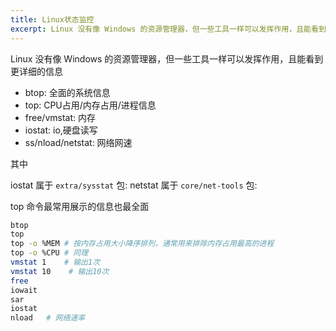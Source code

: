 ```yaml
---
title: Linux状态监控
excerpt: Linux 没有像 Windows 的资源管理器，但一些工具一样可以发挥作用，且能看到更详细的信息
---
```

Linux 没有像 Windows 的资源管理器，但一些工具一样可以发挥作用，且能看到更详细的信息

* btop: 全面的系统信息
* top: CPU占用/内存占用/进程信息
* free/vmstat: 内存
* iostat: io,硬盘读写
* ss/nload/netstat: 网络网速

其中

iostat 属于 `extra/sysstat` 包: 
netstat 属于 `core/net-tools` 包: 

top 命令最常用展示的信息也最全面
```bash
btop
top
top -o %MEM # 按内存占用大小降序排列，通常用来排除内存占用最高的进程
top -o %CPU # 同理
vmstat 1    # 输出1次
vmstat 10    # 输出10次
free
iowait
sar
iostat 
nload   # 网络速率
```

